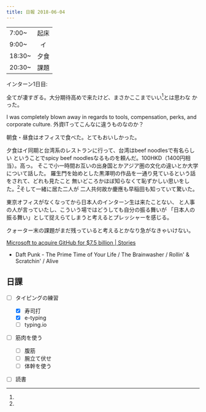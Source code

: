 ```yaml
---
title: 日報 2018-06-04
---
```


|||
|:-|:-:|
|7:00~|起床|
|9:00~|イ|
|18:30~|夕食|
|20:30~|課題|

インターン1日目:

全てが凄すぎる。大分期待高めで来たけど、まさかここまでいい[^intern]とは思わな
かった。

[^intern]:
  I was completely blown away in regards to tools, compensation, perks, and
  corporate culture. 外資ITってこんなに違うものなのか？

朝食・昼食はオフィスで食べた。とてもおいしかった。

夕食はイ同期と台湾系のレストランに行って、台湾はbeef noodlesで有名らしい
ということでspicy beef noodlesなるものを頼んだ。100HKD（1400円相当）。高っ。
そこで小一時間お互いの出身国とかアジア圏の文化の違いとか大学について話した。
羅生門を始めとした黒澤明の作品を一通り見ているという話をされて、どれも見たこと
無いどころかほぼ知らなくて恥ずかしい思いをした。[^repr]そして一緒に居た二人が
二人共何故か慶應も早稲田も知っていて驚いた。

[^repr]:
  東京オフィスがなくなってから日本人のインターン生は来たことない、
  と人事の人が言っていたし、こういう場ではどうしても自分の振る舞いが
  「日本人の振る舞い」として捉えらてしまうと考えるとプレッシャーを感じる。

クォーター末の課題がまだ残っていると考えるとかなり急がなきゃいけない。

[Microsoft to acquire GitHub for $7.5 billion | Stories](https://news.microsoft.com/2018/06/04/microsoft-to-acquire-github-for-7-5-billion/)

- Daft Punk - The Prime Time of Your Life / The Brainwasher / Rollin' & Scratchin' / Alive

## 日課

- [ ] タイピングの練習
	+ [x] 寿司打
	+ [x] e-typing
	+ [ ] typing.io
- [ ] 筋肉を使う
	+ [ ] 腹筋
	+ [ ] 腕立て伏せ
	+ [ ] 体幹を使う
- [ ] 読書

